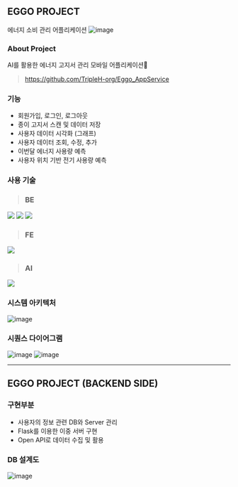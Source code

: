 ## EGGO PROJECT 
에너지 소비 관리 어플리케이션
![image](https://user-images.githubusercontent.com/62199070/197452569-be5fcd3d-5402-4e9c-b839-9d0d66c91743.png)

### About Project
AI를 활용한 에너지 고지서 관리 모바일 어플리케이션📱   
> https://github.com/TripleH-org/Eggo_AppService

   
### 기능
- 회원가입, 로그인, 로그아웃
- 종이 고지서 스캔 및 데이터 저장
- 사용자 데이터 시각화 (그래프)
- 사용자 데이터 조회, 수정, 추가
- 이번달 에너지 사용량 예측
- 사용자 위치 기반 전기 사용량 예측 
   
### 사용 기술
> <h3> BE </h3>
<div>
 <img src="https://img.shields.io/badge/SpringBoot-6DB33F?style=for-the-badge&logo=SpringBoot&logoColor=white">
 <img src="https://img.shields.io/badge/SpringSecurity-6DB33F?style=for-the-badge&logo=Spring&logoColor=white">
<img src="https://img.shields.io/badge/MYSQL-4479A1?style=for-the-badge&logo=MySQL&logoColor=white">
</div> 

> <h3> FE </h3>
<div>
<img src="https://img.shields.io/badge/AndroidStudio-3DDC84?style=for-the-badge&logo=Android&logoColor=white">
</div>

> <h3> AI </h3>
<div>
<img src="https://img.shields.io/badge/JupyterNotebook-F37626?style=for-the-badge&logo=Jupyter&logoColor=white">
</div>
   
### 시스템 아키텍처
![image](https://user-images.githubusercontent.com/62199070/197453001-d67602d9-014d-45cf-a373-36b5fa7ddb31.png)

### 시퀀스 다이어그램
![image](https://user-images.githubusercontent.com/62199070/197455809-cd5beb84-ce60-4dd7-a871-c634cb47272c.png)
![image](https://user-images.githubusercontent.com/62199070/197455816-b50dce5a-86eb-4af0-a30a-2a8026d95465.png)


<hr />

## EGGO PROJECT (BACKEND SIDE)

### 구현부분
- 사용자의 정보 관련 DB와 Server 관리
- Flask를 이용한 이중 서버 구현
- Open API로 데이터 수집 및 활용

### DB 설계도
![image](https://user-images.githubusercontent.com/62199070/197455786-6f40d6fb-99b6-4c3a-bdc9-78e388d4ff2e.png)


